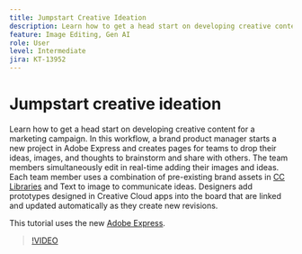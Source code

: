 ```yaml
---
title: Jumpstart Creative Ideation
description: Learn how to get a head start on developing creative content for a marketing campaign
feature: Image Editing, Gen AI
role: User
level: Intermediate
jira: KT-13952
---
```

# Jumpstart creative ideation

Learn how to get a head start on developing creative content for a marketing campaign. In this workflow, a brand product manager starts a new project in Adobe Express and creates pages for teams to drop their ideas, images, and thoughts to brainstorm and share with others. The team members simultaneously edit in real-time adding their images and ideas. Each team member uses a combination of pre-existing brand assets in [CC Libraries](cc-libraries.md) and Text to image to communicate ideas. Designers add prototypes designed in Creative Cloud apps into the board that are linked and updated automatically as they create new revisions.

This tutorial uses the new [Adobe Express](https://www.adobe.com/express/).

>[!VIDEO](https://video.tv.adobe.com/v/3424296?quality=12&learn=on&hidetitle=true)
